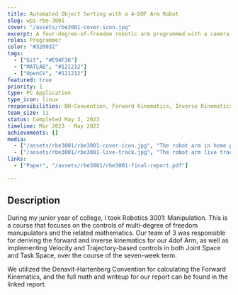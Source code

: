 ```yaml
---
title: Automated Object Sorting with a 4-DOF Arm Robot
slug: wpi-rbe-3001
cover: "/assets/rbe3001-cover-icon.jpg"
excerpt: A four-degree-of-freedom robotic arm programmed with a camera to sort balls by color.
roles: Programmer
color: "#320032"
tags:
  - ["Git", "#E94F36"]
  - ["MATLAB", "#121212"]
  - ["OpenCV", "#121212"]
featured: true
priority: 1
type: PC Application
type_icon: linux
responsibilities: DH-Convention, Forward Kinematics, Inverse Kinematics, Jacobian
team_size: 11
status: Completed May 3, 2023
timeline: Mar 2023 - May 2023
achievements: []
media:
  - ["/assets/rbe3001/rbe3001-cover-icon.jpg", "The robot arm in home position, out of the way of the camera."]
  - ["/assets/rbe3001/rbe3001-live-track.jpg", "The robot arm live tracking the position of the ball"]
links:
  - ["Paper", "/assets/rbe3001/rbe3001-final-report.pdf"]

---
```



## Description
During my junior year of college, I took Robotics 3001: Manipulation. This is a course that focuses on the controls of multi-degree of freedom manupulators and the related mathematics. Our team of 3 was responsible for deriving the forward and inverse kinematics for our 4dof Arm, as well as implementing Velocity and Trajectory-based controls in both Joint Space and Task Space, over the course of the seven-week term.

We utilized the Denavit-Hartenberg Convention for calculating the Forward Kinematics, and the full math and writeup for our report can be found in the linked report.
